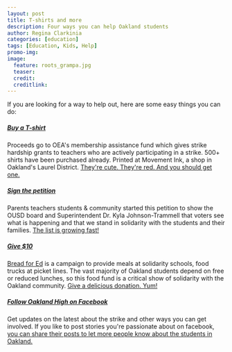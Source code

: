 ```yaml
---
layout: post
title: T-shirts and more
description: Four ways you can help Oakland students
author: Regina Clarkinia
categories: [education]
tags: [Education, Kids, Help]
promo-img:
image:
  feature: roots_grampa.jpg
  teaser:
  credit:
  creditlink:
---
```

If you are looking for a way to help out, here are some easy things you can do:

<h5><a href="https://sites.google.com/view/hellaheartteachers/">Buy a T-shirt</a></h5>
  Proceeds go to OEA's membership assistance fund which gives strike hardship grants to teachers who are actively participating in a strike. 500+ shirts have been purchased already. Printed at Movement Ink, a shop in Oakland's Laurel District. <a href="https://sites.google.com/view/hellaheartteachers/">They're cute. They're red. And you should get one.</a>

<h5><a href="https://www.change.org/p/keeppublicschoolsopen-gmail-com-keep-our-neighborhood-public-schools-open-f805c663-e4b0-49d6-8837-bc1863c4a0ee?recruiter=44321053&utm">Sign the petition</a></h5>
  Parents teachers students & community started this petition to show the OUSD board and Superintendent Dr. Kyla Johnson-Trammell that voters see what is happening and that we stand in solidarity with the students and their families. <a href="https://www.change.org/p/keeppublicschoolsopen-gmail-com-keep-our-neighborhood-public-schools-open-f805c663-e4b0-49d6-8837-bc1863c4a0ee?recruiter=44321053&utm">The list is growing fast!</a>

<a href="https://donorbox.org/breadfored"><h5>Give $10</h5>
  Bread for Ed</a> is a campaign to provide meals at solidarity schools, food trucks at picket lines. The vast majority of Oakland students depend on free or reduced lunches, so this food fund is a critical show of solidarity with the Oakland community. <a href="https://donorbox.org/breadfored">Give a delicious donation. Yum!</a>

<a href="https://www.facebook.com/groups/346319642764768/"><h5>Follow Oakland High on Facebook</h5></a>
  Get updates on the latest about the strike and other ways you can get involved. If you like to post stories you're passionate about on facebook, <a href="https://www.facebook.com/groups/346319642764768/">you can share their posts to let more people know about the students in Oakland.</a>
